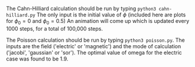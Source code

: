 The Cahn-Hilliard calculation should be run by typing ``python3 cahn-hilliard.py``
The only input is the initial value of $\phi$ (included here are plots for $\phi_0=0$ and $\phi_0=0.5$)
An animation will come up which is updated every 1000 steps, for a total of 100,000 steps.

The Poisson calculation should be run by typing ``python3 poisson.py``.
The inputs are the field ('electric' or 'magnetic') and the mode of calculation ('jacobi', 'gaussian' or 'sor').
The optimal value of omega for the electric case was found to be 1.9.
